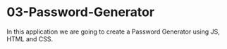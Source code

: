 # 03-Password-Generator
In this application we are going to create a Password Generator using JS, HTML and CSS.
